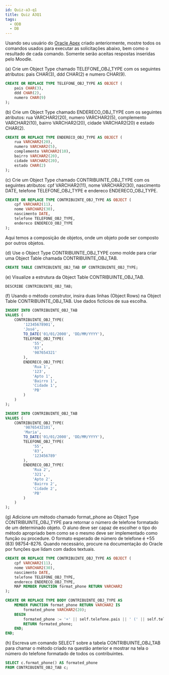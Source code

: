 ```yaml
---
id: Quiz-a3-q1
title: Quiz A3Q1
tags:
  - ODB
  - DB
---
```


Usando seu usuário do [Oracle Apex](https://apex.oracle.com/i/index.html) criado anteriormente, mostre todos os comandos usados para executar as solicitações abaixo, bem como o resultado de cada comando. Somente serão aceitas respostas inseridas pelo Moodle.

(a) Crie um Object Type chamado TELEFONE_OBJ_TYPE com os seguintes atributos:
pais CHAR(3), ddd CHAR(2) e numero CHAR(9).

```sql
CREATE OR REPLACE TYPE TELEFONE_OBJ_TYPE AS OBJECT (
    pais CHAR(3),
    ddd CHAR(2),
    numero CHAR(9)
);
```

(b) Crie um Object Type chamado ENDERECO_OBJ_TYPE com os seguintes atributos:
rua VARCHAR2(20), numero VARCHAR2(5), complemento VARCHAR2(10), bairro VARCHAR2(20), cidade VARCHAR2(20) e estado CHAR(2).

```sql
CREATE OR REPLACE TYPE ENDERECO_OBJ_TYPE AS OBJECT (
    rua VARCHAR2(20),
    numero VARCHAR2(5),
    complemento VARCHAR2(10),
    bairro VARCHAR2(20),
    cidade VARCHAR2(20),
    estado CHAR(2)
);
```

(c) Crie um Object Type chamado CONTRIBUINTE_OBJ_TYPE com os seguintes atributos: cpf VARCHAR2(11), nome VARCHAR2(30), nascimento DATE, telefone TELEFONE_OBJ_TYPE e endereco ENDERECO_OBJ_TYPE.

```sql
CREATE OR REPLACE TYPE CONTRIBUINTE_OBJ_TYPE AS OBJECT (
    cpf VARCHAR2(11),
    nome VARCHAR2(30),
    nascimento DATE,
    telefone TELEFONE_OBJ_TYPE,
    endereco ENDERECO_OBJ_TYPE
);
```

Aqui temos a composição de objetos, onde um objeto pode ser composto por outros objetos.

(d) Use o Object Type CONTRIBUINTE_OBJ_TYPE como molde para criar uma Object Table chamada CONTRIBUINTE_OBJ_TAB.

```sql
CREATE TABLE CONTRIBUINTE_OBJ_TAB OF CONTRIBUINTE_OBJ_TYPE;
```

(e) Visualize a estrutura da Object Table CONTRIBUINTE_OBJ_TAB.

```sql
DESCRIBE CONTRIBUINTE_OBJ_TAB;
```

(f) Usando o método construtor, insira duas linhas (Object Rows) na Object Table CONTRIBUINTE_OBJ_TAB. Use dados fictícios de sua escolha.

```SQL
INSERT INTO CONTRIBUINTE_OBJ_TAB
VALUES (
    CONTRIBUINTE_OBJ_TYPE(
        '12345678901',
        'José',
        TO_DATE('01/01/2000', 'DD/MM/YYYY'),
        TELEFONE_OBJ_TYPE(
            '55',
            '83',
            '987654321'
        ),
        ENDERECO_OBJ_TYPE(
            'Rua 1',
            '123',
            'Apto 1',
            'Bairro 1',
            'Cidade 1',
            'PB'
        )
    )
);

INSERT INTO CONTRIBUINTE_OBJ_TAB
VALUES (
    CONTRIBUINTE_OBJ_TYPE(
        '98765432101',
        'Maria',
        TO_DATE('01/01/2000', 'DD/MM/YYYY'),
        TELEFONE_OBJ_TYPE(
            '55',
            '83',
            '123456789'
        ),
        ENDERECO_OBJ_TYPE(
            'Rua 2',
            '321',
            'Apto 2',
            'Bairro 2',
            'Cidade 2',
            'PB'
        )
    )
);
```

(g) Adicione um método chamado format_phone ao Object Type CONTRIBUINTE_OBJ_TYPE para retornar o número de telefone formatado de um determinado objeto. O aluno deve ser capaz de escolher o tipo do método apropriado bem como se o mesmo deve ser implementado como função ou procedure. O formato esperado de número de telefone é +55 (83) 98754-8276. Quando necessário, procure na documentação do Oracle por funções que lidam com dados textuais.

```sql
CREATE OR REPLACE TYPE CONTRIBUINTE_OBJ_TYPE AS OBJECT (
    cpf VARCHAR2(11),
    nome VARCHAR2(30),
    nascimento DATE,
    telefone TELEFONE_OBJ_TYPE,
    endereco ENDERECO_OBJ_TYPE,
    MAP MEMBER FUNCTION format_phone RETURN VARCHAR2
);

CREATE OR REPLACE TYPE BODY CONTRIBUINTE_OBJ_TYPE AS
    MEMBER FUNCTION format_phone RETURN VARCHAR2 IS
        formated_phone VARCHAR2(20);
    BEGIN
        formated_phone := '+' || self.telefone.pais || ' (' || self.telefone.ddd || ') ' || self.telefone.numero;
        RETURN formated_phone;
    END;
END;
```

(h) Escreva um comando SELECT sobre a tabela CONTRIBUINTE_OBJ_TAB para chamar o método criado na questão anterior e mostrar na tela o número do telefone formatado de todos os contribuintes.

```sql
SELECT c.format_phone() AS formated_phone
FROM CONTRIBUINTE_OBJ_TAB c;
```
